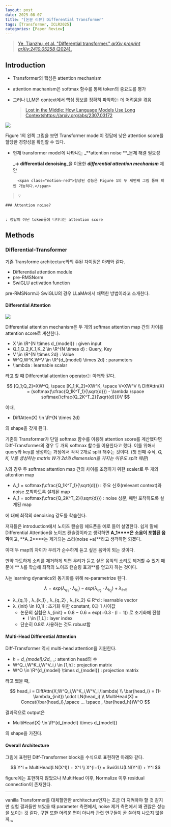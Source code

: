 ```yaml
---
layout: post
date: 2025-08-07
title: "[논문 리뷰] Differential Transformer"
tags: [Transformer, ICLR2025]
categories: [Paper Review]
---
```


> [Ye, Tianzhu, et al. "Differential transformer." ](https://arxiv.org/abs/2410.05258)[_arXiv preprint arXiv:2410.05258_](https://arxiv.org/abs/2410.05258)[ (2024).](https://arxiv.org/abs/2410.05258)



## Introduction

- Transformer의 핵심은 attention mechanism
- attention machanism은 softmax 함수를 통해 token의 중요도를 평가
- 그러나 LLM은 context에서 핵심 정보를 정확히 파악하는 데 어려움을 겪음

	> [Lost in the Middle: How Language Models Use Long Contextshttps://arxiv.org/abs/2307.03172](https://arxiv.org/abs/2307.03172)


![](https://prod-files-secure.s3.us-west-2.amazonaws.com/542b861c-36a8-4051-84e5-8804b6728dba/9083ea56-691a-4752-ae26-47f403431ac8/image.png?X-Amz-Algorithm=AWS4-HMAC-SHA256&X-Amz-Content-Sha256=UNSIGNED-PAYLOAD&X-Amz-Credential=ASIAZI2LB466SUVIT2WP%2F20251001%2Fus-west-2%2Fs3%2Faws4_request&X-Amz-Date=20251001T004334Z&X-Amz-Expires=3600&X-Amz-Security-Token=IQoJb3JpZ2luX2VjEHEaCXVzLXdlc3QtMiJGMEQCIDRBwbBsw7zojvm%2BCB3QiET0N8zfS52vySUdNQATnIiNAiAj0wSNAKXCg4621%2FDL3FuTMUxfpIHbDQCQ4yWa9BfoRSqIBAj6%2F%2F%2F%2F%2F%2F%2F%2F%2F%2F8BEAAaDDYzNzQyMzE4MzgwNSIM7nT2hWqlbNS8ONjiKtwD%2BfHOY8rJUcKMSzvGML2LPn0Ctm3%2B1Mms%2Bqu1LVZmYnCayCeZa4CBB9K%2FRxlJXadWrOvWaGwi%2BeFUAdr5TZFKZnVnSeAy0usQhbswz1HxYM5fx9qaOWNc4fsdUBsygPfVimvVutucZgqnjC3TcZcqHwa%2F%2By44A40IIuabVWMWyeeCB6%2FQpvk1phW7iY1UQe3eNyg8iDDe12YAXOU9FU10%2FIZgvXxsWXspmiHIGgyuUAJol44bHdw0XO55ZLgNCmfJXGE9wxDE999FoVtEwhxU5ne8g7uyJC%2BvaUkZ%2BcQJ4iE2OzL%2BeZwakkSbNJazwv0fjYyQpNt3%2BMQKWfgNhJdAr4VdQ2gcGRR%2BtW%2B%2Fx0xzW%2BKGqnRJofOUm5fPtTnzEicRTaf0Z1HIDWl44%2FY2mqCCWNUv7ZdgDhVbMoCgy5QGiJ5hHsXU88k9L3B7uLxlNAE5Xrxp8UCejuOJQhMpoIciQxSCjeXuEOT7VDZGijKcQnLTIlKcA9sbfQKt44A7eg2IUHAn2sX6KG2Nzfaw2GZsOuN9PKOkOgg%2BEhGHG2RwUY4wLfcArGOy%2FpUL2rMm4YU32wcOhgbqPccsPYKFqf438fUH%2BwInb2Wb5IdMQoJk0qUcq9nL0jp%2FiUAaBHswrurxxgY6pgGN%2F3FZIsl9gSw5NdiMNwrDZZJL8kSzAtDvZAycx3GCxM4qOWiY8ChGhimX7YZ%2BImvvOHP0nQz9iQq9jYGdGRih8oahKkkP8%2BZZEdtO3z8T%2B6SWJLsTukj5YmJj56kiXoobbJKPH2EdnE0UEaPOdmn3e%2BCf1W0VAGPPiT0kFQMnE9LdBWV4c95bOdllLUIACqQnP3AnsTKAY7I40XuHXKqIMs5%2F2E3O&X-Amz-Signature=214988acc90cace1e19ff2c58b4afc3cc889a69cbf08662d07da98f2bb359a54&X-Amz-SignedHeaders=host&x-amz-checksum-mode=ENABLED&x-id=GetObject)


Figure 1의 왼쪽 그림을 보면 Transformer model이 정답에 낮은 attention score를 할당한 경향성을 확인할 수 있다.

- 현재 transformer model에 나타나는 _**attention noise **_문제 해결 필요성

	_**→ differential denoising**_을 이용한 _**differential attention mechanism**_ 제안


		<span class="notion-red">향상된 성능은 Figure 1의 두 세번째 그림 통해 확인 가능하다.</span>


> 💡 


	### Attention noise?


	: 정답이 아닌 token들에 나타나는 attention score



## Methods



### Differential-Transformer


기존 Transforme architecture와의 주된 차이점은 아래와 같다.

- Differential attention module
- pre-RMSNorm
- SwiGLU activation function

pre-RMSNorm과 SwiGLU의 경우 LLaMA에서 채택한 방법이라고 소개한다.



#### Differential Attention


![](https://prod-files-secure.s3.us-west-2.amazonaws.com/542b861c-36a8-4051-84e5-8804b6728dba/116d70b2-1963-4810-9167-f4c7d8a06e8f/image.png?X-Amz-Algorithm=AWS4-HMAC-SHA256&X-Amz-Content-Sha256=UNSIGNED-PAYLOAD&X-Amz-Credential=ASIAZI2LB466SUVIT2WP%2F20251001%2Fus-west-2%2Fs3%2Faws4_request&X-Amz-Date=20251001T004334Z&X-Amz-Expires=3600&X-Amz-Security-Token=IQoJb3JpZ2luX2VjEHEaCXVzLXdlc3QtMiJGMEQCIDRBwbBsw7zojvm%2BCB3QiET0N8zfS52vySUdNQATnIiNAiAj0wSNAKXCg4621%2FDL3FuTMUxfpIHbDQCQ4yWa9BfoRSqIBAj6%2F%2F%2F%2F%2F%2F%2F%2F%2F%2F8BEAAaDDYzNzQyMzE4MzgwNSIM7nT2hWqlbNS8ONjiKtwD%2BfHOY8rJUcKMSzvGML2LPn0Ctm3%2B1Mms%2Bqu1LVZmYnCayCeZa4CBB9K%2FRxlJXadWrOvWaGwi%2BeFUAdr5TZFKZnVnSeAy0usQhbswz1HxYM5fx9qaOWNc4fsdUBsygPfVimvVutucZgqnjC3TcZcqHwa%2F%2By44A40IIuabVWMWyeeCB6%2FQpvk1phW7iY1UQe3eNyg8iDDe12YAXOU9FU10%2FIZgvXxsWXspmiHIGgyuUAJol44bHdw0XO55ZLgNCmfJXGE9wxDE999FoVtEwhxU5ne8g7uyJC%2BvaUkZ%2BcQJ4iE2OzL%2BeZwakkSbNJazwv0fjYyQpNt3%2BMQKWfgNhJdAr4VdQ2gcGRR%2BtW%2B%2Fx0xzW%2BKGqnRJofOUm5fPtTnzEicRTaf0Z1HIDWl44%2FY2mqCCWNUv7ZdgDhVbMoCgy5QGiJ5hHsXU88k9L3B7uLxlNAE5Xrxp8UCejuOJQhMpoIciQxSCjeXuEOT7VDZGijKcQnLTIlKcA9sbfQKt44A7eg2IUHAn2sX6KG2Nzfaw2GZsOuN9PKOkOgg%2BEhGHG2RwUY4wLfcArGOy%2FpUL2rMm4YU32wcOhgbqPccsPYKFqf438fUH%2BwInb2Wb5IdMQoJk0qUcq9nL0jp%2FiUAaBHswrurxxgY6pgGN%2F3FZIsl9gSw5NdiMNwrDZZJL8kSzAtDvZAycx3GCxM4qOWiY8ChGhimX7YZ%2BImvvOHP0nQz9iQq9jYGdGRih8oahKkkP8%2BZZEdtO3z8T%2B6SWJLsTukj5YmJj56kiXoobbJKPH2EdnE0UEaPOdmn3e%2BCf1W0VAGPPiT0kFQMnE9LdBWV4c95bOdllLUIACqQnP3AnsTKAY7I40XuHXKqIMs5%2F2E3O&X-Amz-Signature=fe2f6a20d780b4a123568b8279351abe13e4eb6205ea16db08063c27b56493ce&X-Amz-SignedHeaders=host&x-amz-checksum-mode=ENABLED&x-id=GetObject)


Differential attention mechanism은 두 개의 softmax attention map 간의 차이를 attention score로 계산한다.

- X \in \R^{N \times d\_{model}} : given input
- Q\_1,Q\_2,K\_1,K\_2 \in \R^{N \times d} : Query, Key
- V \in \R^{N \times 2d} : Value
- W^Q,W^K,W^V \in \R^{d\_{model} \times 2d} : parameters
- \lambda : learnable scalar

라고 할 때 Differential attention operator는 아래와 같다.


$$
[Q_1;Q_2]=XW^Q, \space [K_1;K_2]=XW^K, \space V=XW^V \\
DiffAttn(X) = (softmax(\cfrac{Q_1K^T_1}{\sqrt{d}}) - \lambda \space softmax(\cfrac{Q_2K^T_2}{\sqrt{d}}))V
$$


이때,

- DiffAtten(X) \in \R^{N \times 2d}

의 shape을 갖게 된다.


기존의 Transformer가 단일 softmax 함수를 이용해 attention score를 계산했다면 Diff-Transformer의 경우 두 개의 softmax 함수를 이용한다고 했다. 이를 위해서 query와 key를 생성하는 과정에서 각각 2개로 split 해주는 것이다. <span class="notion-red">(첫 번째 수식, </span><span class="notion-red">_Q, K, V를 생성하는 matrix W가 2d의 dismension을 가지는 이유도 split 때문_</span><span class="notion-red">)</span>


 λ의 경우 두 softmax attention map 간의 차이를 조정하기 위한 scaler로 두 개의 attention map

- A\_1 = softmax(\cfrac{Q\_1K^T\_1}{\sqrt{d}}) : 주요 신호(relevant context)와 noise 포착하도록 설계된 map
- A\_1 = softmax(\cfrac{Q\_2K^T\_2}{\sqrt{d}}) : noise 성분, 패턴 포착하도록 설계된 map 

에 대해 최적의 denoising 강도를 학습한다.


저자들은 introduction에서 노이즈 캔슬링 헤드폰을 예로 들어 설명한다. 쉽게 말해 Differential Attention을 노이즈 캔슬링이라고 생각하면 **A\_1****은 소음이 포함된 음악**이고, **A\_2****는 제거되는 소리(noise +a)**라고 생각하면 되겠다. 


이때 두 map의 차이가 우리가 순수하게 듣고 싶은 음악이 되는 것이다. 


만약 과도하게 소리를 제거하게 되면 우리가 듣고 싶은 음악의 소리도 제거할 수 있기 때문에 ** λ를 학습해 최적의 노이즈 캔슬링 효과**를 얻고자 하는 것이다.


λ는 learning dynamics와 동기화를 위해 re-parametrize 된다.


$$
\lambda = exp(\lambda_{q_1} \cdot \lambda_{k_1}) - exp(\lambda_{q_2} \cdot \lambda_{k_2}) + \lambda_{init}
$$

- λ\_{q\_1} , λ\_{k\_1} , λ\_{q\_2} , λ\_{k\_2} ∈ R^d : learnable vector
- λ\_{init} \in (0,1) : 초기화 위한 constant, 0과 1 사이값
	- 논문의 실험은 λ\_{init} = 0.8 − 0.6 × exp(−0.3 · (l − 1)) 로 초기화해 진행
		- l \in [1,L] : layer index
	- 단순히 0.8로 사용하는 것도 robust함


#### **Multi-Head Differential Attention**


Diff-Transformer 역시 multi-head attention을 지원한다.

- _h = d\_{model}/2d__ _: attention head의 수
- W^Q\_i,W^K\_i,W^V\_i,i \in [1,h] : projection matrix
- W^O \in \R^{d\_{model} \times d\_{model}} : projection matrix

라고 했을 때,


$$
head_i = DiffAttn(X;W^Q_i,W^K_i,W^V_i,\lambda) \\
\bar{head_i} = (1-\lambda_{init}) \cdot LN(head_i) \\
MultiHead(X) = Concat(\bar{head_i},\space ... \space , \bar{head_h})W^O
$$


결과적으로 output은

- MultiHead(X) \in \R^{d\_{model} \times d\_{model}}

의 shape을 가진다.



#### Overall Architecture


그림에 표현된 Diff-Transformer block을 수식으로 표현하면 아래와 같다.


$$
Y^l = MultiHead(LN(X^l)) + X^l \\
X^{l+1} = SwiGLU(LN(Y^l)) + Y^l
$$


figure에는 표현하지 않았으나 MultiHead 이후, Normalize 이후 residual connection이 존재한다.


---


vanilla Transformer를 대체할만한 architecture인지는 조금 더 지켜봐야 할 것 같지만 실험 결과들만 보았을 때 parameter 측면에서, noise 제거 측면에서 꽤 괜찮은 성능을 보이는 것 같다. 구현 또한 어려운 편이 아니라 관련 연구들이 곧 쏟아져 나오지 않을까,,,

